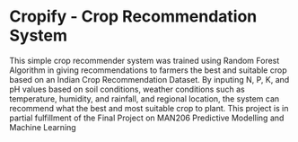 # Cropify - Crop Recommendation System
This simple crop recommender system was trained using Random Forest Algorithm in giving recommendations to farmers the best and suitable crop based on an Indian Crop Recommendation Dataset. 
By inputing N, P, K, and pH values based on soil conditions, weather conditions such as temperature, humidity, and rainfall, and regional location, the system can recommend what the best and most suitable crop to plant.
This project is in partial fulfillment of the Final Project on MAN206 Predictive Modelling and Machine Learning
